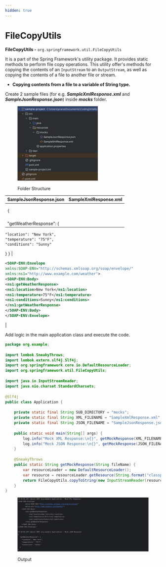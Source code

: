 ```yaml
---
hidden: true
---
```


# FileCopyUtils

**FileCopyUtils -** `org.springframework.util.FileCopyUtils`

It is a part of the Spring Framework's utility package. It provides static methods to perform file copy operations. This utility offer's methods for copying the contents of an `InputStream` to an `OutputStream`, as well as copying the contents of a file to another file or stream.

* **Copying contents from a file to a variable of String type.**

Create 2 sample files (for e.g. _**SampleXmlResponse.xml**_ and _**SampleJsonResponse.json**_) inside _**mocks**_ folder.

<figure><img src="../../../.gitbook/assets/image (203).png" alt="" width="260"><figcaption><p>Folder Structure</p></figcaption></figure>

| SampleJsonResponse.json                                            | SampleXmlResponse.xml |
| ------------------------------------------------------------------ | --------------------- |
| <pre class="language-json"><code class="lang-json">{
</code></pre> |                       |
| "getWeatherResponse": {                                            |                       |

```
"location": "New York",
"temperature": "75°F",
"conditions": "Sunny"
```

} } |

```xml
<SOAP-ENV:Envelope
xmlns:SOAP-ENV="http://schemas.xmlsoap.org/soap/envelope/"
xmlns:ns1="http://www.example.com/weather">
<SOAP-ENV:Body>
<ns1:getWeatherResponse>
<ns1:location>New York</ns1:location>
<ns1:temperature>75°F</ns1:temperature>
<ns1:conditions>Sunny</ns1:conditions>
</ns1:getWeatherResponse>
</SOAP-ENV:Body>
</SOAP-ENV:Envelope>
```

|

Add logic in the main application class and execute the code.

```java
package org.example;

import lombok.SneakyThrows;
import lombok.extern.slf4j.Slf4j;
import org.springframework.core.io.DefaultResourceLoader;
import org.springframework.util.FileCopyUtils;

import java.io.InputStreamReader;
import java.nio.charset.StandardCharsets;

@Slf4j
public class Application {

    private static final String SUB_DIRECTORY = "mocks";
    private static final String XML_FILENAME = "SampleXmlResponse.xml";
    private static final String JSON_FILENAME = "SampleJsonResponse.json";

    public static void main(String[] args) {
        log.info("Mock XML Response:\n{}", getMockResponse(XML_FILENAME));
        log.info("Mock JSON Response:\n{}", getMockResponse(JSON_FILENAME));
    }

    @SneakyThrows
    public static String getMockResponse(String fileName) {
        var resourceLoader = new DefaultResourceLoader();
        var resource = resourceLoader.getResource(String.format("classpath:%s/%s", SUB_DIRECTORY, fileName));
        return FileCopyUtils.copyToString(new InputStreamReader(resource.getInputStream(), StandardCharsets.UTF_8));
    }
}
```

<figure><img src="../../../.gitbook/assets/image (204).png" alt="" width="563"><figcaption><p>Output</p></figcaption></figure>
